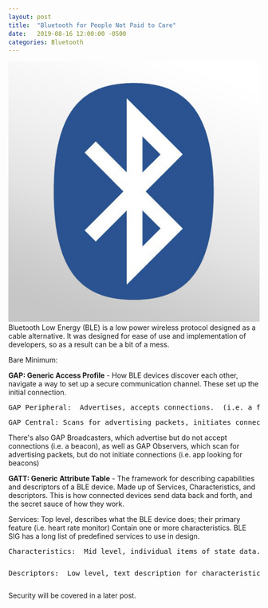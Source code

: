 ```yaml
---
layout: post
title:  "Bluetooth for People Not Paid to Care"
date:   2019-08-16 12:00:00 -0500
categories: Bluetooth
---
```

![Bluetooth](/_images/blelogo.jpg)
Bluetooth Low Energy (BLE) is a low power wireless protocol designed as a cable alternative.  It was designed
for ease of use and implementation of developers, so as a result can be a bit of a mess.

Bare Minimum:

<b>GAP:  Generic Access Profile</b> - How BLE devices discover each other, navigate a way to set up a secure communication channel.  These set up the initial connection.

  <pre>GAP Peripheral:  Advertises, accepts connections.  (i.e. a fitbit)</pre>

  <pre>GAP Central: Scans for advertising packets, initiates connections (i.e. a smartphone)</pre>

There's also GAP Broadcasters, which advertise but do not accept connections (i.e. a beacon), as well
as GAP Observers, which scan for advertising packets, but do not initiate connections (i.e. app looking for beacons)


<b>GATT:  Generic Attribute Table</b> - The framework for describing capabilities and descriptors of a BLE device.  Made up of Services, Characteristics, and descriptors.  This is how connected devices send data back and forth, and the secret sauce of how they work.

Services:  Top level, describes what the BLE device does; their primary feature (i.e. heart rate monitor)  Contain one or more characteristics.  BLE SIG has a long list of predefined services to use in design.

<pre>Characteristics:  Mid level, individual items of state data.  Have a name, a value, and support one or more operations (read/write)</pre>

<pre><pre>Descriptors:  Low level, text description for characteristics regarding content and interaction</pre></pre>


Security will be covered in a later post.

